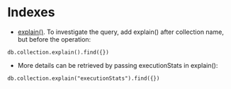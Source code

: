 # Indexes

* [explain()](https://docs.mongodb.com/v3.6/reference/method/cursor.explain/). To investigate the query, add explain() after collection name, but before the operation:
```mongojs
db.collection.explain().find({})
``` 

* More details can be retrieved by passing executionStats in explain():
```mongojs
db.collection.explain("executionStats").find({})
``` 